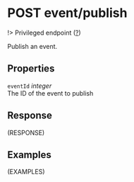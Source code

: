 # <span class="badge badge-light">POST</span> <span class="badge badge-light">event/publish</span>

!> Privileged endpoint ([?](privileged.md))

Publish an event.

## Properties

`eventId` *integer*  
The ID of the event to publish


## Response

(RESPONSE)

## Examples

(EXAMPLES)
